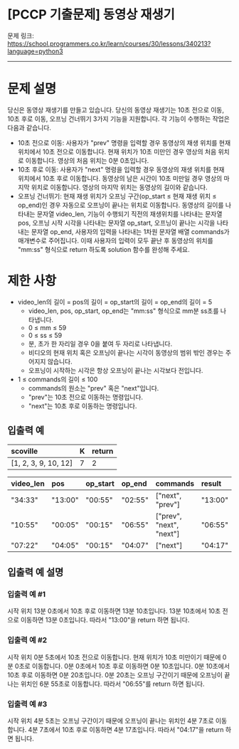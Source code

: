 # [PCCP 기출문제] 동영상 재생기
문제 링크: https://school.programmers.co.kr/learn/courses/30/lessons/340213?language=python3

***

# 문제 설명
당신은 동영상 재생기를 만들고 있습니다. 당신의 동영상 재생기는 10초 전으로 이동, 10초 후로 이동, 오프닝 건너뛰기 3가지 기능을 지원합니다. 각 기능이 수행하는 작업은 다음과 같습니다.

- 10초 전으로 이동: 사용자가 "prev" 명령을 입력할 경우 동영상의 재생 위치를 현재 위치에서 10초 전으로 이동합니다. 현재 위치가 10초 미만인 경우 영상의 처음 위치로 이동합니다. 영상의 처음 위치는 0분 0초입니다.
- 10초 후로 이동: 사용자가 "next" 명령을 입력할 경우 동영상의 재생 위치를 현재 위치에서 10초 후로 이동합니다. 동영상의 남은 시간이 10초 미만일 경우 영상의 마지막 위치로 이동합니다. 영상의 마지막 위치는 동영상의 길이와 같습니다.
- 오프닝 건너뛰기: 현재 재생 위치가 오프닝 구간(op_start ≤ 현재 재생 위치 ≤ op_end)인 경우 자동으로 오프닝이 끝나는 위치로 이동합니다.
동영상의 길이를 나타내는 문자열 video_len, 기능이 수행되기 직전의 재생위치를 나타내는 문자열 pos, 오프닝 시작 시각을 나타내는 문자열 op_start, 오프닝이 끝나는 시각을 나타내는 문자열 op_end, 사용자의 입력을 나타내는 1차원 문자열 배열 commands가 매개변수로 주어집니다. 이때 사용자의 입력이 모두 끝난 후 동영상의 위치를 "mm:ss" 형식으로 return 하도록 solution 함수를 완성해 주세요.




# 제한 사항

- video_len의 길이 = pos의 길이 = op_start의 길이 = op_end의 길이 = 5
    - video_len, pos, op_start, op_end는 "mm:ss" 형식으로 mm분 ss초를 나타냅니다.
    - 0 ≤ mm ≤ 59
    - 0 ≤ ss ≤ 59
    - 분, 초가 한 자리일 경우 0을 붙여 두 자리로 나타냅니다.
    - 비디오의 현재 위치 혹은 오프닝이 끝나는 시각이 동영상의 범위 밖인 경우는 주어지지 않습니다.
    - 오프닝이 시작하는 시각은 항상 오프닝이 끝나는 시각보다 전입니다.
- 1 ≤ commands의 길이 ≤ 100
    - commands의 원소는 "prev" 혹은 "next"입니다.
    - "prev"는 10초 전으로 이동하는 명령입니다.
    - "next"는 10초 후로 이동하는 명령입니다.

## 입출력 예
|scoville|	K|	return|
|:--|:--|:--|
|[1, 2, 3, 9, 10, 12]|	7|	2|

|video_len|	pos|	op_start|	op_end|	commands|	result|
|:--|:--|:--|:--|:--|:--|
|"34:33"|	"13:00"|	"00:55"|	"02:55"|	["next", "prev"]	|"13:00"|
|"10:55"	|"00:05"	|"00:15"|	"06:55"|	["prev", "next", "next"]	|"06:55"|
|"07:22"|	"04:05"|	"00:15"|	"04:07"|	["next"]	|"04:17"|

## 입출력 예 설명
### 입출력 예 #1

시작 위치 13분 0초에서 10초 후로 이동하면 13분 10초입니다.
13분 10초에서 10초 전으로 이동하면 13분 0초입니다.
따라서 "13:00"을 return 하면 됩니다.

### 입출력 예 #2

시작 위치 0분 5초에서 10초 전으로 이동합니다. 현재 위치가 10초 미만이기 때문에 0분 0초로 이동합니다.
0분 0초에서 10초 후로 이동하면 0분 10초입니다.
0분 10초에서 10초 후로 이동하면 0분 20초입니다. 0분 20초는 오프닝 구간이기 때문에 오프닝이 끝나는 위치인 6분 55초로 이동합니다. 따라서 "06:55"를 return 하면 됩니다.

### 입출력 예 #3

시작 위치 4분 5초는 오프닝 구간이기 때문에 오프닝이 끝나는 위치인 4분 7초로 이동합니다. 4분 7초에서 10초 후로 이동하면 4분 17초입니다. 따라서 "04:17"을 return 하면 됩니다.